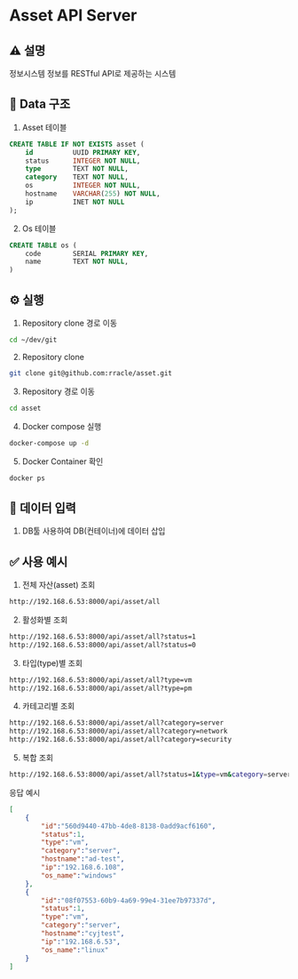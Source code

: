 # Asset API Server

## ⚠️  **설명**
정보시스템 정보를 RESTful API로 제공하는 시스템

## 📀 Data 구조
1. Asset 테이블
```sql
CREATE TABLE IF NOT EXISTS asset (
    id          UUID PRIMARY KEY,
    status      INTEGER NOT NULL,
    type        TEXT NOT NULL,
    category    TEXT NOT NULL,
    os          INTEGER NOT NULL,
    hostname    VARCHAR(255) NOT NULL,
    ip          INET NOT NULL
);
```
2. Os 테이블
```sql
CREATE TABLE os (
    code        SERIAL PRIMARY KEY,
    name        TEXT NOT NULL,
)
```

## ⚙️ 실행
1. Repository clone 경로 이동
```bash
cd ~/dev/git
```
2. Repository clone
```bash
git clone git@github.com:rracle/asset.git
```
3. Repository 경로 이동
```bash
cd asset
```
4. Docker compose 실행
```bash
docker-compose up -d
```
5. Docker Container 확인
```bash
docker ps
```

## 💭 데이터 입력
1. DB툴 사용하여 DB(컨테이너)에 데이터 삽입

## ✅ 사용 예시
1. 전체 자산(asset) 조회
```bash
http://192.168.6.53:8000/api/asset/all
```
2. 활성화별 조회
```bash
http://192.168.6.53:8000/api/asset/all?status=1
http://192.168.6.53:8000/api/asset/all?status=0
```
3. 타입(type)별 조회
```bash
http://192.168.6.53:8000/api/asset/all?type=vm
http://192.168.6.53:8000/api/asset/all?type=pm
```
4. 카테고리별 조회
```bash
http://192.168.6.53:8000/api/asset/all?category=server
http://192.168.6.53:8000/api/asset/all?category=network
http://192.168.6.53:8000/api/asset/all?category=security
```
5. 복합 조회
```bash
http://192.168.6.53:8000/api/asset/all?status=1&type=vm&category=server
```
응답 예시
```json
[
    {
        "id":"560d9440-47bb-4de8-8138-0add9acf6160",
        "status":1,
        "type":"vm",
        "category":"server",
        "hostname":"ad-test",
        "ip":"192.168.6.108",
        "os_name":"windows"
    },
    {
        "id":"08f07553-60b9-4a69-99e4-31ee7b97337d",
        "status":1,
        "type":"vm",
        "category":"server",
        "hostname":"cyjtest",
        "ip":"192.168.6.53",
        "os_name":"linux"
    }
]
```
